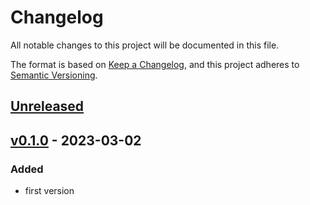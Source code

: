 # Changelog
All notable changes to this project will be documented in this file.

The format is based on [Keep a Changelog](https://keepachangelog.com/en/1.0.0/),
and this project adheres to [Semantic Versioning](https://semver.org/spec/v2.0.0.html).

## [Unreleased]

## [v0.1.0] - 2023-03-02
### Added
* first version

[unreleased]: https://github.com/yawn77/csconventionalcommits/compare/v0.1.0...HEAD
[v0.1.0]: https://github.com/yawn77/csconventionalcommits/releases/tag/v0.1.0
